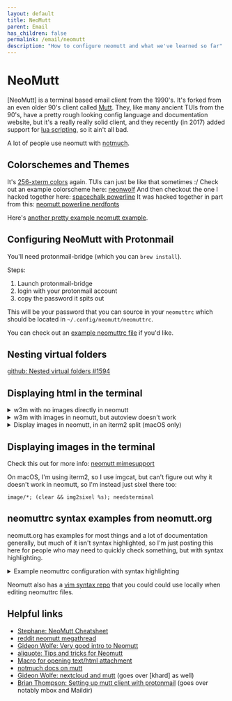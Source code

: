 ```yaml
---
layout: default
title: NeoMutt
parent: Email
has_children: false
permalink: /email/neomutt
description: "How to configure neomutt and what we've learned so far"
---
```


# NeoMutt
[NeoMutt] is a terminal based email client from the 1990's. It's forked from an even older 90's client called [Mutt](http://mutt.org). They, like many ancient TUIs from the 90's, have a pretty rough looking config language and documentation website, but it's a really really solid client, and they recently (in 2017) added support for [lua scripting], so it ain't all bad.

A lot of people use neomutt with [notmuch].

## Colorschemes and Themes
It's [256-xterm colors] again. TUIs can just be like that sometimes :/
Check out an example colorscheme here: [neonwolf]
And then checkout the one I hacked together here: [spacechalk powerline]
It was hacked together in part from this: [neomutt powerline nerdfonts]

Here's [another pretty example neomutt example].

## Configuring NeoMutt with Protonmail

You'll need protonmail-bridge (which you can `brew install`).

Steps:
1. Launch protonmail-bridge
2. login with your protonmail account
3. copy the password it spits out

This will be your password that you can source in your `neomuttrc` which should
be located in `~/.config/neomutt/neomuttrc`.

You can check out an [example neomuttrc file](https://github.com/jessebot/dot_files/blob/main/.config/neomutt/neomuttrc) if you'd like.

## Nesting virtual folders

[github: Nested virtual folders #1594](https://github.com/neomutt/neomutt/issues/1594)

## Displaying html in the terminal

<details>
  <summary>w3m with no images directly in neomutt</summary>

  Create `~/.config/neomutt/mailcap` with this line:

  ```ini
  # I'm using sixel with w3m, but you could use any image renderer of your choice
  text/html; w3m -sixel -o auto_image=TRUE -o display_image=1 -T text/html %s; nametemplate=%s.html; needsterminal; copiousoutput
  ```

</details>

<details>
  <summary>w3m with images in neomutt, but autoview doesn't work</summary>

  Create `~/.config/neomutt/mailcap` with this line:

  ```ini
  # I'm using sixel with w3m, but you could use any image renderer of your choice
  text/html; w3m -sixel -o auto_image=TRUE -o display_image=1 -T text/html %s; nametemplate=%s.html; needsterminal; copiousoutput
  ```

</details>

<details>
  <summary>Display images in neomutt, in an iterm2 split (macOS only)</summary>

  This is a rat hole. TLDR; [neomutt does not support sixel] right now, so I
  decided to write some stuff to open w3m with sixel in an iterm2 split to
  avoid all the hassle.

  There's basically no way to easily and quickly view an attachment in my particular
  situation where I don't want to press as many keys, so I wrote a couple of things
  to help out, first of all, I created a new profile in iterm2 called minimal,
  and it runs this as the startup command:

  ```bash
  bash --noprofile --rcfile .bash_profile_minimal
  ```

  `.bash_profile_minimal` just sets up my default PATH and nothing else,
  so that I can still source homebrew installed applications such as w3m and sixel.

  Then I wrote a small script to open w3m in a iterm2 new split using that profile,
  and you can view it here (it's not terribly complicated, I wrote it in an or hour or so):
  [w3m-splits](https://github.com/jessebot/dot_files/blob/main/.local/bin/w3m-splits)


  Then I updated my mailcap file to have the following:

  ```mailcap
  # for displaying html files in a new split in iterm2 with w3m and sixel
  text/html; (clear && w3m-splits %s); nametemplate=%s.html
  ```

  I also ended updating my `~/.w3m/config` to have the following
  (that you can just hit q and it won't prompt for confirmation when quitting):

  ```bash
  confirm_qq false
  ```

  Finally, I needed a key map for this, because it still requires you to view the message, then view the attachments, then find the text/html mime type, and then select it. I found a neat little post on how to do this and implemented it like so:

  ```ini
  # Unbinds V from version (which just printed the version of neomutt)
  bind index,pager V  noop

  # quick html view macro; won't mark message as read for some reason :shrug:
  macro index,pager V "<view-attachments><search>html<enter><view-mailcap><exit><clear-flag>N"
  ```

  Now when I want to view an email from the index (list of mail in mutt), I just hit shift+v , and it opens a split in iterm2 with the rendered w3m email with images working via sixel. It takes maybe 2 full seconds to open an email in the split, but it has the images and it works and that's good enough for me on macOS right now.

  Currently looking at creating a homebrew tap for zathura to do it even faster though I still wanted to document this, in case people find this when searching, because there's surprisingly very little out there for this hyper specific issue.

</details>


## Displaying images in the terminal

Check this out for more info: [neomutt mimesupport](https://neomutt.org/guide/mimesupport)

On macOS, I'm using iterm2, so I use imgcat, but can't figure out why it
doesn't work in neomutt, so I'm instead just sixel there too:

```
image/*; (clear && img2sixel %s); needsterminal
```

## neomuttrc syntax examples from neomutt.org

neomutt.org has examples for most things and a lot of documentation generally,
but much of it isn't syntax highlighted, so I'm just posting this here for people
who may need to quickly check something, but with syntax highlighting.

<details>
  <summary>Example neomuttrc configuration with syntax highlighting</summary>

  ```conf
  # Example NeoMutt config file for the status-color feature.

  # The 'status-color' feature allows you to theme different parts of
  # the status bar (also when it's used by the index).

  # For the examples below, set some defaults
  set status_format='-%r-NeoMutt: %f [Msgs:%?M?%M/?%m%?n? New:%n?%?o? Old:%o?%?d? Del:%d?%?F? \
  Flag:%F?%?t? Tag:%t?%?p? Post:%p?%?b? Inc:%b?%?l? %l?]---(%s/%S)-%>-(%P)---'
  set index_format='%4C %Z %{%b %d} %-15.15L (%?l?%4l&%4c?) %s'
  set use_threads=yes
  set sort=last-date-received
  set sort_aux=date

  # 'status color' can take up to 2 extra parameters
  # color status foreground background [ regex [ num ]]
  # 0 extra parameters
  # Set the default color for the entire status line
  color status blue white

  # 1 extra parameter
  # Set the color for a matching pattern
  # color status foreground background regex
  # Highlight New, Deleted, or Flagged emails
  color status brightred white '(New|Del|Flag):[0-9]+'

  # Highlight mailbox ordering if it's different from the default
  # First, highlight anything (*/*)
  color status brightred default '\([^)]+/[^)]+\)'

  # Then override the color for one specific case
  color status default default '\(threads/last-date-received\)'

  # 2 extra parameters
  # Set the color for the nth submatch of a pattern
  # color status foreground background regex num
  # Highlight the contents of the []s but not the [] themselves
  color status red default '\[([^]]+)\]' 1

  # The '1' refers to the first regex submatch, which is the inner
  # part in ()s
  # Highlight the mailbox
  color status brightwhite default 'NeoMutt: ([^ ]+)' 1
  # Search for 'NeoMutt: ' but only highlight what comes after it

  # vim: syntax=neomuttrc
  ```

</details>

Neomutt also has a [vim syntax repo](https://github.com/neomutt/syntax) that you could could use locally when editing neomuttrc files.

## Helpful links
- [Stephane: NeoMutt Cheatsheet](https://cheatsheets.stephane.plus/productivity/neomutt/)
- [reddit neomutt megathread](https://www.reddit.com/r/commandline/comments/fsm3sj/neomutt_config_megathread/)
- [Gideon Wolfe: Very good intro to Neomutt](https://gideonwolfe.com/posts/workflow/neomutt/intro/)
- [aliquote: Tips and tricks for Neomutt](https://aliquote.org/post/tipx-on-neomutt/)
- [Macro for opening text/html attachment](https://demu.red/blog/2017/11/neomutt-macro-opening-texthtml-attachment-from-the-index-view/)
- [notmuch docs on mutt](https://notmuchmail.org/notmuch-mutt/)
- [Gideon Wolfe: nextcloud and mutt](https://www.gideonwolfe.com/posts/sysadmin/nextcloud/nextcloudworkflow/#files) (goes over [khard] as well)
- [Brian Thompson: Setting up mutt client with protonmail](https://brian-thompson.medium.com/setting-up-the-mutt-mail-client-with-protonmail-49c042486b3) (goes over notably mbox and Maildir)

[256-xterm colors]: (https://www.ditig.com/256-colors-cheat-sheet)
[neonwolf]: https://gitlab.com/h3xx/mutt-colors-neonwolf
[spacechalk powerline]: https://github.com/jessebot/dot_files/blob/main/.config/neomutt/themes
[neomutt powerline nerdfonts]: https://github.com/sheoak/neomutt-powerline-nerdfonts
[lua scripting]: https://neomutt.org/2017/04/29/lua#algolia:p:nth-of-type(8)
[neomutt does not support sixel]: https://github.com/neomutt/neomutt/issues/471

[another pretty example neomutt example]: https://imgur.com/a/7yZbPrs
[notmuch]: https://notmuchmail.org/
[kard]: https://github.com/lucc/khard
